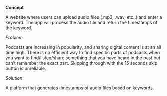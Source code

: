 **Concept**

A website where users can upload audio files (.mp3, .wav, etc..) and enter a keyword. The app will process the audio file and return the timestamps of the keyword.

*Problem*

Podcasts are increasing in popularity, and sharing digital content is at an all time high. There is no efficient way to find specific parts of podcasts when you want to find/listen/share something that you have heard in the past but can’t remember the exact part. Skipping through with the 15 seconds skip button is unreliable.

*Solution*

A platform that generates timestamps of audio files based on keywords.

